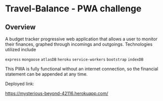 # Travel-Balance - PWA challenge

## Overview
A budget tracker progressive web application that allows a user to monitor their finances, graphed through incomings and outgoings. Technologies utilized include

`express` `mongoose` `atlasDB` `heroku` `service-workers` `bootstrap` `indexDB`

This PWA is fully functional without an internet connection, so the financial statement can be appended at any time.

Deployed link:

https://mysterious-beyond-42116.herokuapp.com/


